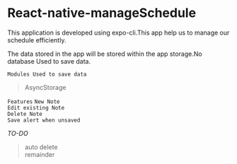 # React-native-manageSchedule
This application is developed using expo-cli.This app help us to manage our schedule efficiently.

The data stored in the app will be stored within the app storage.No database Used to save data.

`Modules Used to save data`
> AsyncStorage

`Features`
```New Note```<br>
```Edit existing Note```<br>
```Delete Note```<br>
```Save alert when unsaved```<br>


*TO-DO*
>auto delete<br>
>remainder

